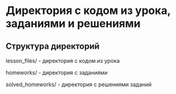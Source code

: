 
# Директория с кодом из урока, заданиями и решениями

## Структура директорий

lesson_files/ - директория с кодом из урока

homeworks/ - директория с заданиями

solved_homeworks/ - директория с решениями заданий


